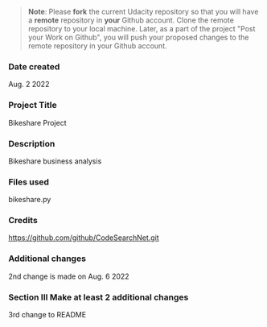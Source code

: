 >**Note**: Please **fork** the current Udacity repository so that you will have a **remote** repository in **your** Github account. Clone the remote repository to your local machine. Later, as a part of the project "Post your Work on Github", you will push your proposed changes to the remote repository in your Github account.

### Date created
Aug. 2 2022

### Project Title
Bikeshare Project 

### Description
Bikeshare business analysis

### Files used
bikeshare.py

### Credits
https://github.com/github/CodeSearchNet.git

### Additional changes
2nd change is made on Aug. 6 2022

### Section III Make at least 2 additional changes
3rd change to README 